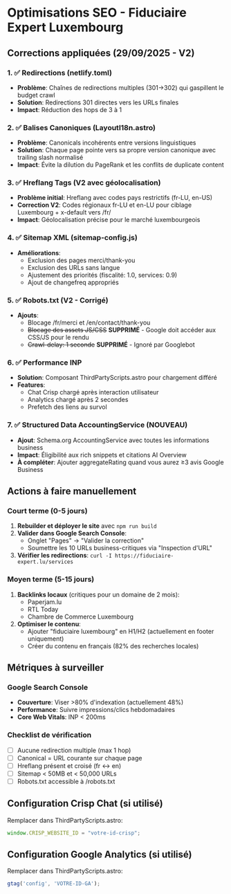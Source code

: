 # Optimisations SEO - Fiduciaire Expert Luxembourg

## Corrections appliquées (29/09/2025 - V2)

### 1. ✅ Redirections (netlify.toml)
- **Problème**: Chaînes de redirections multiples (301→302) qui gaspillent le budget crawl
- **Solution**: Redirections 301 directes vers les URLs finales
- **Impact**: Réduction des hops de 3 à 1

### 2. ✅ Balises Canoniques (LayoutI18n.astro)
- **Problème**: Canonicals incohérents entre versions linguistiques
- **Solution**: Chaque page pointe vers sa propre version canonique avec trailing slash normalisé
- **Impact**: Évite la dilution du PageRank et les conflits de duplicate content

### 3. ✅ Hreflang Tags (V2 avec géolocalisation)
- **Problème initial**: Hreflang avec codes pays restrictifs (fr-LU, en-US)
- **Correction V2**: Codes régionaux fr-LU et en-LU pour ciblage Luxembourg + x-default vers /fr/
- **Impact**: Géolocalisation précise pour le marché luxembourgeois

### 4. ✅ Sitemap XML (sitemap-config.js)
- **Améliorations**:
  - Exclusion des pages merci/thank-you
  - Exclusion des URLs sans langue
  - Ajustement des priorités (fiscalité: 1.0, services: 0.9)
  - Ajout de changefreq appropriés

### 5. ✅ Robots.txt (V2 - Corrigé)
- **Ajouts**:
  - Blocage /fr/merci et /en/contact/thank-you
  - ~~Blocage des assets JS/CSS~~ **SUPPRIMÉ** - Google doit accéder aux CSS/JS pour le rendu
  - ~~Crawl-delay: 1 seconde~~ **SUPPRIMÉ** - Ignoré par Googlebot

### 6. ✅ Performance INP
- **Solution**: Composant ThirdPartyScripts.astro pour chargement différé
- **Features**:
  - Chat Crisp chargé après interaction utilisateur
  - Analytics chargé après 2 secondes
  - Prefetch des liens au survol

### 7. ✅ Structured Data AccountingService (NOUVEAU)
- **Ajout**: Schema.org AccountingService avec toutes les informations business
- **Impact**: Éligibilité aux rich snippets et citations AI Overview
- **À compléter**: Ajouter aggregateRating quand vous aurez ≥3 avis Google Business

## Actions à faire manuellement

### Court terme (0-5 jours)
1. **Rebuilder et déployer le site** avec `npm run build`
2. **Valider dans Google Search Console**:
   - Onglet "Pages" → "Valider la correction"
   - Soumettre les 10 URLs business-critiques via "Inspection d'URL"
3. **Vérifier les redirections**: `curl -I https://fiduciaire-expert.lu/services`

### Moyen terme (5-15 jours)
1. **Backlinks locaux** (critiques pour un domaine de 2 mois):
   - Paperjam.lu
   - RTL Today
   - Chambre de Commerce Luxembourg
2. **Optimiser le contenu**:
   - Ajouter "fiduciaire luxembourg" en H1/H2 (actuellement en footer uniquement)
   - Créer du contenu en français (82% des recherches locales)

## Métriques à surveiller

### Google Search Console
- **Couverture**: Viser >80% d'indexation (actuellement 48%)
- **Performance**: Suivre impressions/clics hebdomadaires
- **Core Web Vitals**: INP < 200ms

### Checklist de vérification
- [ ] Aucune redirection multiple (max 1 hop)
- [ ] Canonical = URL courante sur chaque page
- [ ] Hreflang présent et croisé (fr ↔ en)
- [ ] Sitemap < 50MB et < 50,000 URLs
- [ ] Robots.txt accessible à /robots.txt

## Configuration Crisp Chat (si utilisé)
Remplacer dans ThirdPartyScripts.astro:
```javascript
window.CRISP_WEBSITE_ID = "votre-id-crisp";
```

## Configuration Google Analytics (si utilisé)
Remplacer dans ThirdPartyScripts.astro:
```javascript
gtag('config', 'VOTRE-ID-GA');
```